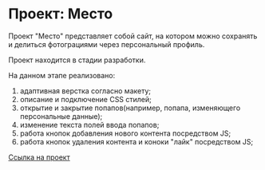 # Проект: Место

Проект "Место" представляет собой сайт, на котором можно сохранять и делиться фотограциями через персональный профиль.

Проект находится в стадии разработки.

На данном этапе реализовано:
1. адаптивная верстка согласно макету;
2. описание и подключение CSS стилей;
3. открытие и закрытие попапов(например, попапа, изменяющего персональные данные);
4. изменение текста полей ввода попапов;
5. работа кнопок добавления нового контента посредством JS;
6. работа кнопок удаления контента и коноки "лайк" посредством JS;


[Ссылка на проект](https://bashechka.github.io/mesto/)

